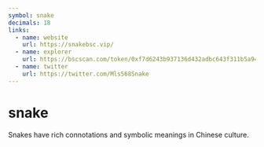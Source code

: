 ```yaml
---
symbol: snake
decimals: 18
links:
  - name: website
    url: https://snakebsc.vip/
  - name: explorer
    url: https://bscscan.com/token/0xf7d6243b937136d432adbc643f311b5a9436b0b0
  - name: twitter
    url: https://twitter.com/Mls568Snake
---
```


# snake

Snakes have rich connotations and symbolic meanings in Chinese culture.
